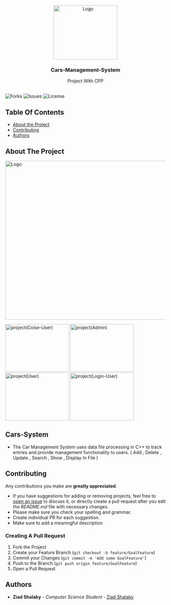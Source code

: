 

<br/>
<p align="center">
  <a href="https://github.com/ZeadShalaby/Cars-System">
    <img src="https://i.imgur.com/3RCyWp8.png" alt="Logo" width="200" height="170">
  </a>
  

<h3 align="center">Cars-Management-System</h3>

  <p align="center">
    Project With CPP
    <br/>
    <br/>
  </p>


![Forks](https://img.shields.io/github/forks/ZeadShalaby/v?style=social) ![Issues](https://img.shields.io/github/issues/ZeadShalaby/Cars-System) ![License](https://img.shields.io/github/license/ZeadShalaby/Cars-System)

## Table Of Contents

* [About the Project](#about-the-project)
* [Contributing](#contributing)
* [Authors](#authors)

## About The Project

 <img src="https://i.imgur.com/6T9cVJh.png" alt="Logo" width="900" height="500">
 <br/>
<p >
 <img src="https://i.imgur.com/z96h1vb.png" alt="project(Coise-User)" width="200" height="150">
 <img src="https://i.imgur.com/6Xxnqhv.png" alt="project(Admin)" width="200" height="150">
 <img src="https://i.imgur.com/JE3vHEI.png" alt="project(User)" width="200" height="150">
 <img src="https://i.imgur.com/UKpjKbc.png" alt="project(Login-User)" width="200" height="150">
</p>

## Cars-System
* The Car  Management System uses data file processing in C++ to track entries and provide management functionality to users.
( Add , Delete , Update , Search , Show , Display In File )

## Contributing

Any contributions you make are **greatly appreciated**.

* If you have suggestions for adding or removing projects, feel free
  to [open an issue](https://github.com/ZeadShalaby/Cars-System/issues/new) to discuss it, or directly
  create a pull request after you edit the *README.md* file with necessary changes.
* Please make sure you check your spelling and grammar.
* Create individual PR for each suggestion.
* Make sure to add a meaningful description

### Creating A Pull Request

1. Fork the Project
2. Create your Feature Branch (`git checkout -b feature/GoalFeature`)
3. Commit your Changes (`git commit -m 'Add some GoalFeature'`)
4. Push to the Branch (`git push origin feature/GoalFeature`)
5. Open a Pull Request

## Authors

* **Ziad Shalaby** - *Computer Science Student* - [Ziad Shalaby](https://github.com/ZeadShalaby)

